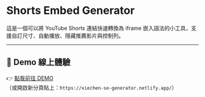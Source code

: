 # Shorts Embed Generator

這是一個可以將 YouTube Shorts 連結快速轉換為 iframe 嵌入語法的小工具，支援自訂尺寸、自動播放、隱藏推薦影片與控制列。

---

## 🔗 Demo 線上體驗

👉 [點我前往 DEMO](https://xiechen-se-generator.netlify.app/)  
（或開啟新分頁貼上：`https://xiechen-se-generator.netlify.app/`）